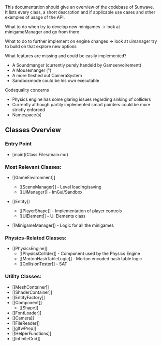 This documentation should give an overview of the codebase of Sunwave.
It lists every class, a short descrption and if applicable use cases and other examples of usage of the API.

What to do when try to develop new minigames
-> look at minigameManager and go from there

What to do to further implement on engine changes
-> look at uimanager try to build on that explore new options

What features are missing and could be easily implemented?
- A Soundmanger (currently purely handeld by Gameenvoirement)
- A Mousemanger (")
- A more fleshed out CameraSystem
- Sandboxmode could be his own executable

Codequality concerns
- Physics engine has some glaring issues regarding sinking of colliders
- Currently although partily implemented smart pointers could be more strictly enforced
- Namespace(s)

## Classes Overview

### Entry Point
- [main](Class Files/main.md)

### Most Relevant Classes:
- [[GameEnvironment]]  
  - [[SceneManager]] - Level loading/saving  
  - [[UiManager]] - ImGui/Sandbox  

- [[Entity]]  
  - [[PlayerShape]] - Implementation of player controls  
  - [[UiElement]] - UI Elements class  

- [[MinigameManager]] - Logic for all the minigames  

### Physics-Related Classes:
- [[PhysicsEngine]]  
  - [[PhysicsCollider]] - Component used by the Physics Engine  
  - [[MortonHashTableLogic]] - Morton encoded hash table logic  
  - [[CollisionTester]] - SAT  

### Utility Classes:
- [[MeshContainer]]  
- [[ShaderContainer]]  
- [[EntityFactory]]  
- [[Component]]  
  - [[Shape]]  
- [[FontLoader]]  
- [[Camera]]  
- [[FileReader]]  
- [[glfwPrep]]  
- [[HelperFunctions]]  
- [[InfiniteGrid]]  


